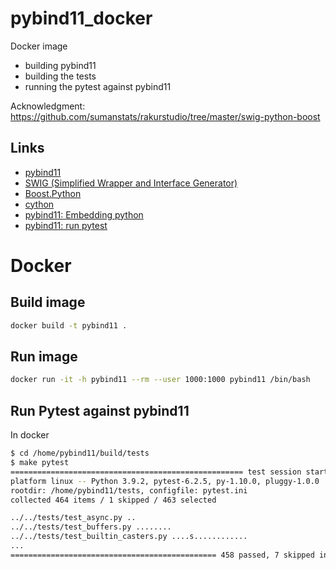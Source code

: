# pybind11_docker

Docker image

- building pybind11
- building the tests
- running the pytest against pybind11

Acknowledgment: https://github.com/sumanstats/rakurstudio/tree/master/swig-python-boost

## Links

- [pybind11](https://github.com/pybind/pybind11)
- [SWIG (Simplified Wrapper and Interface Generator)](http://www.swig.org/)
- [Boost.Python](https://www.boost.org/doc/libs/1_65_0/libs/python/doc/html/index.html)
- [cython](http://cython.org/)
- [pybind11: Embedding python](https://pybind11.readthedocs.io/en/latest/advanced/embedding.html)
- [ pybind11: run pytest](https://pybind11.readthedocs.io/en/stable/basics.html)

# Docker

## Build image

```bash
docker build -t pybind11 .
```

## Run image

```bash
docker run -it -h pybind11 --rm --user 1000:1000 pybind11 /bin/bash
```

## Run Pytest against pybind11

In docker

```bash
$ cd /home/pybind11/build/tests
$ make pytest
==================================================== test session starts ====================================================
platform linux -- Python 3.9.2, pytest-6.2.5, py-1.10.0, pluggy-1.0.0
rootdir: /home/pybind11/tests, configfile: pytest.ini
collected 464 items / 1 skipped / 463 selected                                                                              

../../tests/test_async.py ..
../../tests/test_buffers.py ........
../../tests/test_builtin_casters.py ....s............
...
============================================== 458 passed, 7 skipped in 7.62s ===============================================
```